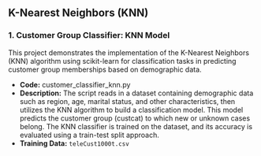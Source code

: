 ## K-Nearest Neighbors (KNN)

### 1. Customer Group Classifier: KNN Model

This project demonstrates the implementation of the K-Nearest Neighbors (KNN) algorithm using scikit-learn for classification tasks in predicting customer group memberships based on demographic data.

- **Code:** customer_classifier_knn.py
- **Description:** The script reads in a dataset containing demographic data such as region, age, marital status, and other characteristics, then utilizes the KNN algorithm to build a classification model. This model predicts the customer group (custcat) to which new or unknown cases belong. The KNN classifier is trained on the dataset, and its accuracy is evaluated using a train-test split approach.
- **Training Data:** `teleCust1000t.csv`


